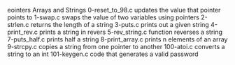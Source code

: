 eointers Arrays and Strings
0-reset_to_98.c updates the value that pointer points to
1-swap.c swaps the value of two variables using pointers
2-strlen.c returns the length of a string
3-puts.c prints out a given string
4-print_rev.c prints a string in revers
5-rev_string.c function reverses a string
7-puts_half.c prints half a string
8-print_array.c prints n elements of an array
9-strcpy.c copies a string from one pointer to another
100-atoi.c converts a string to an int
101-keygen.c code that generates a valid password
